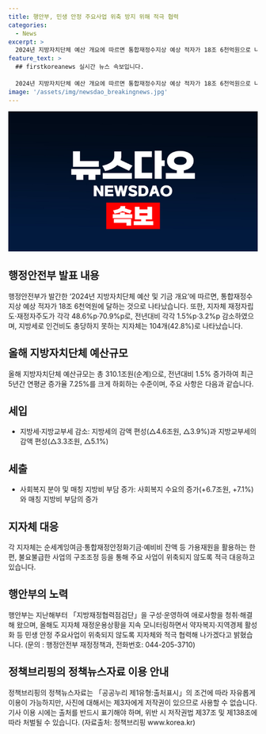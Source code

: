 ```yaml
---
title: 행안부, 민생 안정 주요사업 위축 방지 위해 적극 협력
categories:
  - News
excerpt: >
  2024년 지방자치단체 예산 개요에 따르면 통합재정수지상 예상 적자가 18조 6천억원으로 나타났다. 지자체 재정자립도·재정자주도는 전년대비 각각 1.5%p·3.2%p 감소하였으며, 지방세로 인건비를 충당하지 못하는 지자체는 104개(42.8%)라고 한다. 행안부는 지방자치단체 예산규모가 전년대비 1.5% 증가하여 최근 5년간 연평균 증가율을 크게 하회하는 수준이라고 밝혔다. 세입에서 지방세·지방교부세가 감소하고, 세출에서는 사회복지 분야와 매칭 지방비 부담이 증가했다고 언급했다. 지자체들은 가용재원을 활용하고 불요불급한 사업의 구조조정 등을 통해 대응하고 있으며, 행안부는 약자복지·지역경제 활성화 등을 위해 지자체와 협력할 계획이라고 밝혔다.
feature_text: >
  ## firstkoreanews 실시간 뉴스 속보입니다.

  2024년 지방자치단체 예산 개요에 따르면 통합재정수지상 예상 적자가 18조 6천억원으로 나타났다. 지자체 재정자립도·재정자주도는 전년대비 각각 1.5%p·3.2%p 감소하였으며, 지방세로 인건비를 충당하지 못하는 지자체는 104개(42.8%)라고 한다. 행안부는 지방자치단체 예산규모가 전년대비 1.5% 증가하여 최근 5년간 연평균 증가율을 크게 하회하는 수준이라고 밝혔다. 세입에서 지방세·지방교부세가 감소하고, 세출에서는 사회복지 분야와 매칭 지방비 부담이 증가했다고 언급했다. 지자체들은 가용재원을 활용하고 불요불급한 사업의 구조조정 등을 통해 대응하고 있으며, 행안부는 약자복지·지역경제 활성화 등을 위해 지자체와 협력할 계획이라고 밝혔다.
image: '/assets/img/newsdao_breakingnews.jpg'
---
```


<p><img src="/assets/img/newsdao_breakingnews.jpg" alt="firstkoreanews 속보" /></p>

<h2 data-ke-size="size26">행정안전부 발표 내용</h2>

<p data-ke-size="size16">행정안전부가 발간한 ‘2024년 지방자치단체 예산 및 기금 개요’에 따르면, 통합재정수지상 예상 적자가 18조 6천억원에 달하는 것으로 나타났습니다. 또한, 지자체 재정자립도·재정자주도가 각각 48.6%p·70.9%p로, 전년대비 각각 1.5%p·3.2%p 감소하였으며, 지방세로 인건비도 충당하지 못하는 지자체는 104개(42.8%)로 나타났습니다.</p>

<h2 data-ke-size="size26">올해 지방자치단체 예산규모</h2>

<p data-ke-size="size16">올해 지방자치단체 예산규모는 총 310.1조원(순계)으로, 전년대비 1.5% 증가하여 최근 5년간 연평균 증가율 7.25%를 크게 하회하는 수준이며, 주요 사항은 다음과 같습니다.</p>

<h2 data-ke-size="size26">세입</h2>

<ul>
  <li>지방세·지방교부세 감소: 지방세의 감액 편성(△4.6조원, △3.9%)과 지방교부세의 감액 편성(△3.3조원, △5.1%)</li>
</ul>

<h2 data-ke-size="size26">세출</h2>

<ul>
  <li>사회복지 분야 및 매칭 지방비 부담 증가: 사회복지 수요의 증가(+6.7조원, +7.1%)와 매칭 지방비 부담의 증가</li>
</ul>

<h2 data-ke-size="size26">지자체 대응</h2>

<p data-ke-size="size16">각 지자체는 순세계잉여금·통합재정안정화기금·예비비 잔액 등 가용재원을 활용하는 한편, 불요불급한 사업의 구조조정 등을 통해 주요 사업이 위축되지 않도록 적극 대응하고 있습니다.</p>

<h2 data-ke-size="size26">행안부의 노력</h2>

<p data-ke-size="size16">행안부는 지난해부터 「지방재정협력점검단」을 구성·운영하여 애로사항을 청취·해결해 왔으며, 올해도 지자체 재정운용상황을 지속 모니터링하면서 약자복지·지역경제 활성화 등 민생 안정 주요사업이 위축되지 않도록 지자체와 적극 협력해 나가겠다고 밝혔습니다. (문의 : 행정안전부 재정정책과, 전화번호: 044-205-3710)</p>

<h2 data-ke-size="size26">정책브리핑의 정책뉴스자료 이용 안내</h2>

<p data-ke-size="size16">정책브리핑의 정책뉴스자료는 「공공누리 제1유형:출처표시」의 조건에 따라 자유롭게 이용이 가능하지만, 사진에 대해서는 제3자에게 저작권이 있으므로 사용할 수 없습니다. 기사 이용 시에는 출처를 반드시 표기해야 하며, 위반 시 저작권법 제37조 및 제138조에 따라 처벌될 수 있습니다. (자료출처: 정책브리핑 www.korea.kr)</p>

<p data-ke-size="size16">&nbsp;</p>

